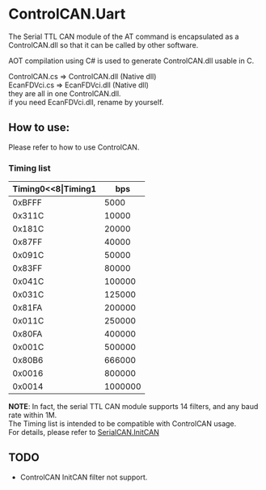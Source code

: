# ControlCAN.Uart

The Serial TTL CAN module of the AT command is encapsulated as a ControlCAN.dll so that it can be called by other software.

AOT compilation using C# is used to generate ControlCAN.dll usable in C.

ControlCAN.cs => ControlCAN.dll (Native dll)    
EcanFDVci.cs => EcanFDVci.dll (Native dll)    
they are all in one ControlCAN.dll.    
if you need EcanFDVci.dll, rename by yourself.


## How to use:

Please refer to how to use ControlCAN.

### Timing list

|Timing0<<8\|Timing1|bps|    
|-------|----------|    
|0xBFFF | 5000|
|0x311C | 10000|
|0x181C | 20000|
|0x87FF | 40000|
|0x091C | 50000|
|0x83FF | 80000|
|0x041C | 100000|
|0x031C | 125000|
|0x81FA | 200000|
|0x011C | 250000|
|0x80FA | 400000|
|0x001C | 500000|
|0x80B6 | 666000|
|0x0016 | 800000|
|0x0014 | 1000000|

**NOTE**: In fact, the serial TTL CAN module supports 14 filters, and any baud rate within 1M.    
The Timing list is intended to be compatible with ControlCAN usage.    
For details, please refer to [SerialCAN.InitCAN](/ControlCAN/SerialCAN.cs)

## TODO

- ControlCAN InitCAN filter not support.
